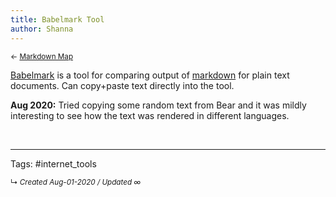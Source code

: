 ```yaml
---
title: Babelmark Tool
author: Shanna
---
```


<small>← [Markdown Map](../zk-public/-markdown)</small>

[Babelmark](https://johnmacfarlane.net/babelmark2/) is a tool for comparing output of [markdown](../zk-public/-markdown) for plain text documents. Can copy+paste text directly into the tool.

**Aug 2020:**
Tried copying some random text from Bear and it was mildly interesting to see how the text was rendered in different languages.


<br>



---

Tags: #internet_tools 


<small>↳ <i>Created Aug-01-2020 / Updated ∞ </i></small>